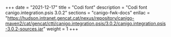 +++
date        = "2021-12-17"
title       = "Codi font"
description = "Codi font canigo.integration.psis 3.0.2"
sections    = "canigo-fwk-docs"
enllac		= "https://hudson.intranet.gencat.cat/nexus/repository/canigo-maven2/cat/gencat/ctti/canigo.integration.psis/3.0.2/canigo.integration.psis-3.0.2-sources.jar"
weight		= 1
+++
